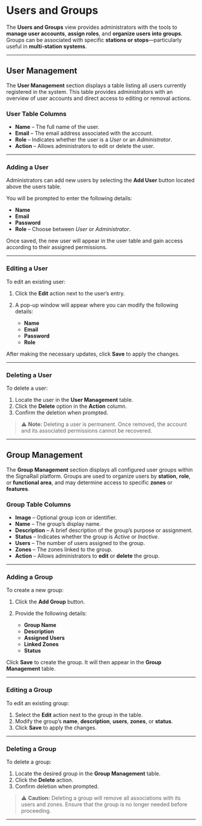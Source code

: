 # Users and Groups

The **Users and Groups** view provides administrators with the tools to **manage user accounts**, **assign roles**, and **organize users into groups**.
Groups can be associated with specific **stations or stops**—particularly useful in **multi-station systems**.

---

## User Management

The **User Management** section displays a table listing all users currently registered in the system.
This table provides administrators with an overview of user accounts and direct access to editing or removal actions.

### User Table Columns

* **Name** – The full name of the user.
* **Email** – The email address associated with the account.
* **Role** – Indicates whether the user is a *User* or an *Administrator*.
* **Action** – Allows administrators to edit or delete the user.

---

### Adding a User

Administrators can add new users by selecting the **Add User** button located above the users table.

You will be prompted to enter the following details:

* **Name**
* **Email**
* **Password**
* **Role** – Choose between *User* or *Administrator*.

Once saved, the new user will appear in the user table and gain access according to their assigned permissions.

---

### Editing a User

To edit an existing user:

1. Click the **Edit** action next to the user’s entry.
2. A pop-up window will appear where you can modify the following details:

   * **Name**
   * **Email**
   * **Password**
   * **Role**

After making the necessary updates, click **Save** to apply the changes.

---

### Deleting a User

To delete a user:

1. Locate the user in the **User Management** table.
2. Click the **Delete** option in the **Action** column.
3. Confirm the deletion when prompted.

> ⚠️ **Note:** Deleting a user is permanent. Once removed, the account and its associated permissions cannot be recovered.

---

## Group Management

The **Group Management** section displays all configured user groups within the SignaRail platform.
Groups are used to organize users by **station**, **role**, or **functional area**, and may determine access to specific **zones** or **features**.

### Group Table Columns

* **Image** – Optional group icon or identifier.
* **Name** – The group’s display name.
* **Description** – A brief description of the group’s purpose or assignment.
* **Status** – Indicates whether the group is *Active* or *Inactive*.
* **Users** – The number of users assigned to the group.
* **Zones** – The zones linked to the group.
* **Action** – Allows administrators to **edit** or **delete** the group.

---

### Adding a Group

To create a new group:

1. Click the **Add Group** button.
2. Provide the following details:

   * **Group Name**
   * **Description**
   * **Assigned Users**
   * **Linked Zones**
   * **Status**

Click **Save** to create the group. It will then appear in the **Group Management** table.

---

### Editing a Group

To edit an existing group:

1. Select the **Edit** action next to the group in the table.
2. Modify the group’s **name**, **description**, **users**, **zones**, or **status**.
3. Click **Save** to apply the changes.

---

### Deleting a Group

To delete a group:

1. Locate the desired group in the **Group Management** table.
2. Click the **Delete** action.
3. Confirm deletion when prompted.

> ⚠️ **Caution:** Deleting a group will remove all associations with its users and zones. Ensure that the group is no longer needed before proceeding.

---
